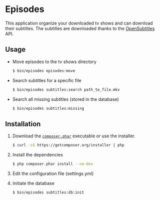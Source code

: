 Episodes
========

This application organize your downloaded tv shows and can download their subtitles.
The subtitles are downloaded thanks to the [OpenSubtitles](http://www.opensubtitles.org/) API.

## Usage
- Move episodes to the tv shows directory

    ``` sh
    $ bin/episodes episodes:move
    ```
- Search subtitles for a specific file

    ``` sh
    $ bin/episodes subtitles:search path_to_file.mkv
    ```
    
- Search all missing subtitles (stored in the database)

    ``` sh
    $ bin/episodes subtitles:missing
    ```

## Installation
1. Download the [`composer.phar`](https://getcomposer.org/composer.phar) executable or use the installer.

    ``` sh
    $ curl -sS https://getcomposer.org/installer | php
    ```

2. Install the dependencies

    ``` sh
    $ php composer.phar install --no-dev
    ```

3. Edit the configuration file (settings.yml)

4. Initiate the database

    ``` sh
    $ bin/episodes subtitles:db:init
    ```
